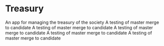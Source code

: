 # Treasury
An app for managing the treasury of the society
A testing of master merge to candidate
A testing of master merge to candidate
A testing of master merge to candidate
A testing of master merge to candidate
A testing of master merge to candidate
